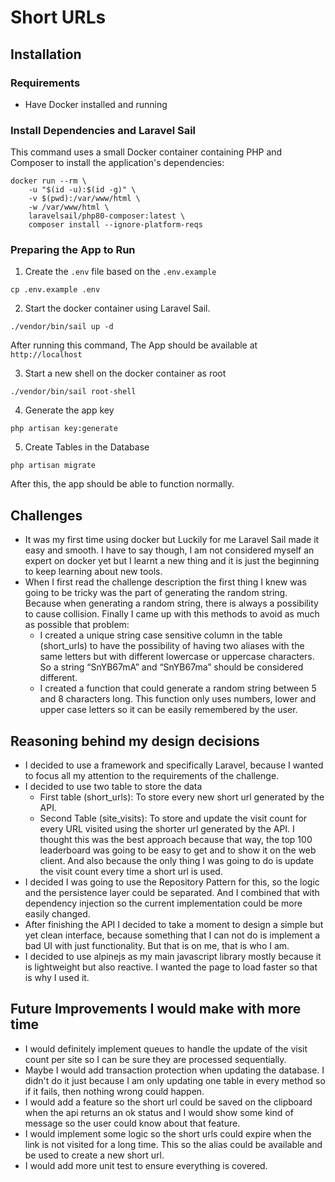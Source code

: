 # Short URLs

## Installation
### Requirements
- Have Docker installed and running


### Install Dependencies and Laravel Sail
This command uses a small Docker container containing PHP and Composer to install the application's dependencies:
```
docker run --rm \
    -u "$(id -u):$(id -g)" \
    -v $(pwd):/var/www/html \
    -w /var/www/html \
    laravelsail/php80-composer:latest \
    composer install --ignore-platform-reqs
```

### Preparing the App to Run

1. Create the `.env` file based on the `.env.example`
```
cp .env.example .env
```

2. Start the docker container using Laravel Sail.
```
./vendor/bin/sail up -d
```
After running this command, The App should be available at `http://localhost`

3. Start a new shell on the docker container as root
```
./vendor/bin/sail root-shell
```

4. Generate the app key
```
php artisan key:generate 
```

5. Create Tables in the Database
```
php artisan migrate
```

After this, the app should be able to function normally.

## Challenges
- It was my first time using docker but Luckily for me Laravel Sail made it easy and smooth. I have to say though, I am not considered myself an expert on docker yet but I learnt  a new thing and  it is just the beginning to keep learning about new tools.
- When I first read the challenge description the first thing I knew was going to be tricky was the part of generating the random string. Because when generating a random string, there is always a possibility to cause collision. Finally I came up with this methods to avoid as much as possible that problem:
  - I created a unique string case sensitive column in the table (short_urls) to have the possibility of having two aliases with the same letters but with different lowercase or uppercase characters. So a string “SnYB67mA” and “SnYB67ma” should be considered different.
  - I created a function that could generate a random string between 5 and 8 characters long. This function only uses numbers, lower and upper case letters so it can be easily remembered by the user.


## Reasoning behind my design decisions
- I decided to use a framework and specifically Laravel, because I wanted to focus all my attention to the requirements of the challenge.
- I decided to use two table to store the data
    - First table (short_urls): To store every new short url generated by the API.
    - Second Table (site_visits): To store and update the visit count for every URL visited using the shorter url generated by the API. I thought this was the best approach because that way, the top 100 leaderboard was going to be easy to get and to show it on the web client. And also because the only thing I was going to do is update the visit count every time a short url is used.
- I decided I was going to use the Repository Pattern for this, so the logic and the persistence layer could be separated. And I combined that with dependency injection so the current implementation could be more easily changed.
- After finishing the API I decided to take a moment to design a simple but yet clean interface, because something that I can not do is implement a bad UI with just functionality. But that is on me, that is who I am.
- I decided to use alpinejs as my main javascript library mostly because it is lightweight but also reactive. I wanted the page to load faster so that is why I used it.

## Future Improvements I would make with more time

- I would definitely implement queues to handle the update of the visit count per site so I can be sure they are processed sequentially.
- Maybe I would add transaction protection when updating the database. I didn't do it just because I am only updating one table in every method so if it fails, then nothing wrong could happen.
- I would add a feature so the short url could be saved on the clipboard when the api returns an ok status and I would show some kind of message so the user could know about that feature.
- I would implement some logic so the short urls could expire when the link is not visited for a long time. This so the alias could be available and be used to create a new short url.
- I would add more unit test to ensure everything is covered.
